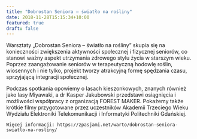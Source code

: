 ```yaml
---
title: "Dobrostan Seniora – światło na rośliny"
date: 2018-11-28T15:15:34+10:00
featured: true
draft: false
---
```


Warsztaty „Dobrostan Seniora – światło na rośliny” skupia się na konieczności zwiększenia aktywności społecznej i fizycznej seniorów, co stanowi ważny aspekt utrzymania zdrowego stylu życia w starszym wieku. Poprzez zaangażowanie seniorów w terapeutyczną hodowlę roślin, wiosennych i nie tylko, projekt tworzy atrakcyjną formę spędzania czasu, sprzyjającą integracji społecznej.

Podczas spotkania opowiemy o lasach kieszonkowych, znanych również jako lasy Miyawaki, a dr Kasper Jakubowski przedstawi osiągnięcia i możliwości współpracy z organizacją FOREST MAKER. Pokażemy także krótkie filmy przygotowane przez uczestników Akademii Trzeciego Wieku Wydziału Elektroniki Telekomunikacji i Informatyki Politechniki Gdańskiej.

    Więcej informacji: https://zpasjami.net/warto/dobrostan-seniora-swiatlo-na-rosliny/